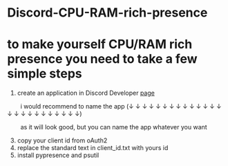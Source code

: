 # Discord-CPU-RAM-rich-presence

# to make yourself CPU/RAM rich presence you need to take a few simple steps

1. create an application in Discord Developer [page](https://discord.com/developers/applications)

⠀⠀⠀i would recommend to name the app (↓ ↓ ↓ ↓ ↓ ↓ ↓ ↓ ↓ ↓ ↓ ↓ ↓ ↓ ↓ ↓ ↓ ↓ ↓ ↓ ↓ ↓ ↓ ↓ ↓)

⠀⠀⠀as it will look good, but you can name the app whatever you want
    
3. copy your client id from oAuth2
4. replace the standard text in client_id.txt with yours id
5. install pypresence and psutil
